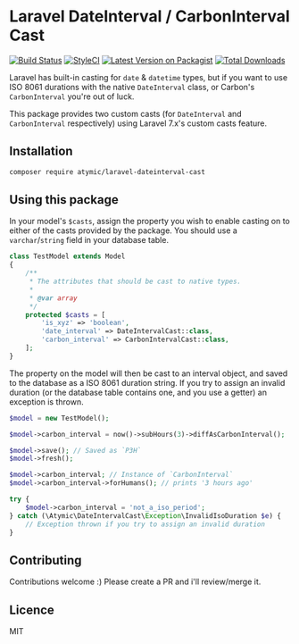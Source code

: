 # Laravel DateInterval / CarbonInterval Cast

[![Build Status](https://img.shields.io/github/workflow/status/atymic/laravel-dateinterval-cast/PHP?style=flat-square)](https://github.com/atymic/laravel-dateinterval-cast/actions) 
[![StyleCI](https://styleci.io/repos/243181977/shield)](https://styleci.io/repos/243181977) 
[![Latest Version on Packagist](https://img.shields.io/packagist/v/atymic/laravel-dateinterval-cast.svg?style=flat-square)](https://packagist.org/packages/atymic/laravel-dateinterval-cast) 
[![Total Downloads](https://img.shields.io/packagist/dt/atymic/laravel-dateinterval-cast.svg?style=flat-square)](https://packagist.org/packages/atymic/laravel-dateinterval-cast) 

Laravel has built-in casting for `date` & `datetime` types, but if you want to use ISO 8061 durations with the native
`DateInterval` class, or Carbon's `CarbonInterval` you're out of luck.

This package provides two custom casts (for `DateInterval` and `CarbonInterval` respectively) using Laravel 7.x's custom
casts feature.

## Installation

```bash
composer require atymic/laravel-dateinterval-cast
```

## Using this package

In your model's `$casts`, assign the property you wish to enable casting on to either of the casts provided by the package.
You should use a `varchar`/`string` field in your database table.

```php
class TestModel extends Model
{
    /**
     * The attributes that should be cast to native types.
     *
     * @var array
     */
    protected $casts = [
        'is_xyz' => 'boolean',
        'date_interval' => DateIntervalCast::class,
        'carbon_interval' => CarbonIntervalCast::class,
    ];
}
```

The property on the model will then be cast to an interval object, and saved to the database as a ISO 8061 duration string.
If you try to assign an invalid duration (or the database table contains one, and you use a getter) an exception is thrown.


```php
$model = new TestModel();

$model->carbon_interval = now()->subHours(3)->diffAsCarbonInterval();

$model->save(); // Saved as `P3H`
$model->fresh();

$model->carbon_interval; // Instance of `CarbonInterval`
$model->carbon_interval->forHumans(); // prints '3 hours ago'

try {
    $model->carbon_interval = 'not_a_iso_period'; 
} catch (\Atymic\DateIntervalCast\Exception\InvalidIsoDuration $e) {
    // Exception thrown if you try to assign an invalid duration
}
```

## Contributing

Contributions welcome :) 
Please create a PR and i'll review/merge it. 


## Licence
MIT
